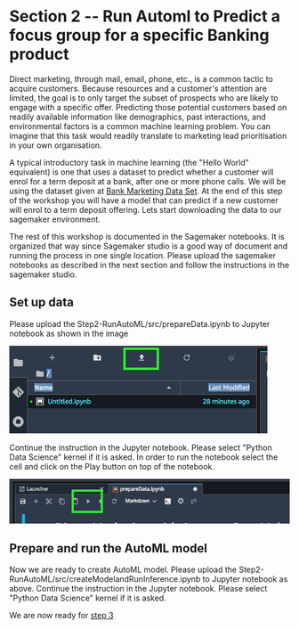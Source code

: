 # Section 2 -- Run Automl to Predict a focus group for a specific Banking product

Direct marketing, through mail, email, phone, etc., is a common tactic to acquire customers.  Because resources and a customer's attention are limited, the goal is to only target the subset of prospects who are likely to engage with a specific offer.  Predicting those potential customers based on readily available information like demographics, past interactions, and environmental factors is a common machine learning problem. You can imagine that this task would readily translate to marketing lead prioritisation in your own organisation.

A typical introductory task in machine learning (the "Hello World" equivalent) is one that uses a dataset to predict whether a customer will enrol for a term deposit at a bank, after one or more phone calls. We will be using the dataset given at [Bank Marketing Data Set](https://archive.ics.uci.edu/ml/datasets/bank+marketing). At the end of this step of the workshop you will have a model that can predict if a new customer will enrol to a term deposit offering. Lets start downloading the data to our sagemaker environment.

The rest of this workshop is documented in the Sagemaker notebooks. It is organized that way since Sagemaker studio is a good way of document and running the process in one single location. Please upload the sagemaker notebooks as described in the next section and follow the instructions in the sagemaker studio. 

## Set up data

Please upload the Step2-RunAutoML/src/prepareData.ipynb to Jupyter notebook as shown in the image 

![UploadJupyterNotebook](images/UploadJupiterNotebook.png)

Continue the instruction in the Jupyter notebook. Please select "Python Data Science" kernel if it is asked. In order to run the notebook select the cell and click on the Play button on top of the notebook. 

![UploadJupyterNotebook](images/RunJupyter.png)

## Prepare and run the AutoML model

Now we are ready to create AutoML model. Please upload the Step2-RunAutoML/src/createModelandRunInference.ipynb to Jupyter notebook as above. Continue the instruction in the Jupyter notebook. Please select "Python Data Science" kernel if it is asked.

We are now ready for [step 3](../Step3-RunExistingMode/README.md)
